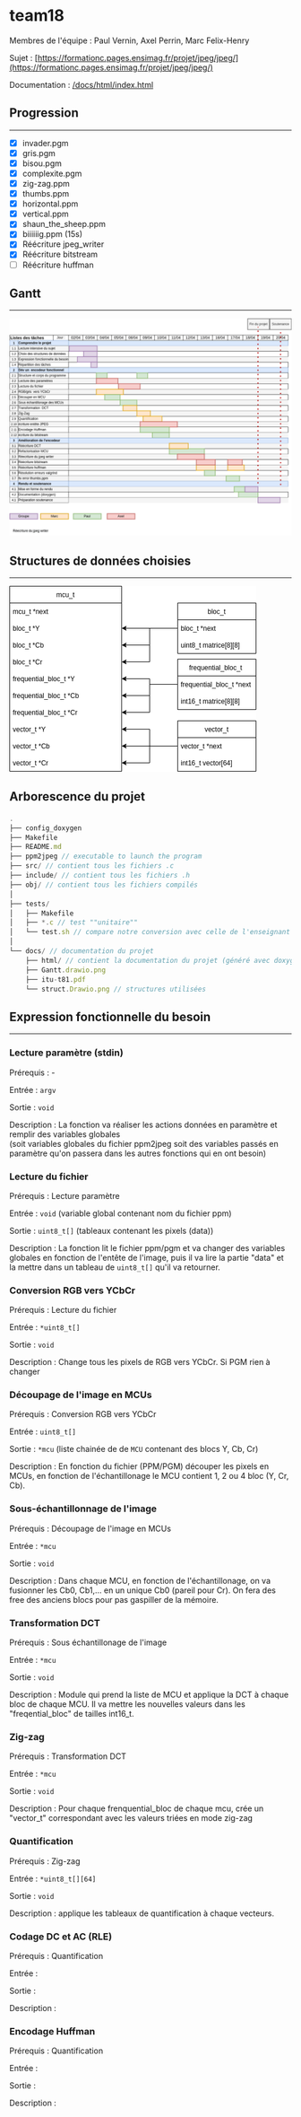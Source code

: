 # team18

Membres de l'équipe : Paul Vernin, Axel Perrin, Marc Felix-Henry

Sujet : [https://formationc.pages.ensimag.fr/projet/jpeg/jpeg/](https://formationc.pages.ensimag.fr/projet/jpeg/jpeg/)

Documentation : [/docs/html/index.html](./team18/docs/html/index.html)

## Progression

--- 

- [x] invader.pgm
- [x] gris.pgm
- [x] bisou.pgm
- [x] complexite.pgm
- [x] zig-zag.ppm
- [x] thumbs.ppm
- [x] horizontal.ppm
- [x] vertical.ppm
- [x] shaun_the_sheep.ppm
- [x] biiiiiig.ppm (15s)
- [x] Réécriture jpeg_writer
- [x] Réécriture bitstream
- [ ] Réécriture huffman

## Gantt

---

![Gantt](./docs/Gantt.drawio.png)

## Structures de données choisies

---

![Structure de données](./docs/struct.drawio.png)

## Arborescence du projet

```javascript
.
├── config_doxygen
├── Makefile
├── README.md
├── ppm2jpeg // executable to launch the program
├── src/ // contient tous les fichiers .c
├── include/ // contient tous les fichiers .h
├── obj/ // contient tous les fichiers compilés
│
├── tests/
│   ├── Makefile
│   ├── *.c // test ""unitaire""
│   └── test.sh // compare notre conversion avec celle de l'enseignant
│
└── docs/ // documentation du projet
    ├── html/ // contient la documentation du projet (généré avec doxygen)
    ├── Gantt.drawio.png
    ├── itu-t81.pdf
    └── struct.Drawio.png // structures utilisées
```

## Expression fonctionnelle du besoin

---

### Lecture paramètre (stdin)

Prérequis : -

Entrée : `argv`

Sortie : `void`

Description : La fonction va réaliser les actions données en paramètre et remplir des variables globales\
(soit variables globales du fichier ppm2jpeg soit des variables passés en paramètre qu'on passera dans les autres fonctions qui en ont besoin)

### Lecture du fichier

Prérequis : Lecture paramètre

Entrée : `void` (variable global contenant nom du fichier ppm)

Sortie : `uint8_t[]` (tableaux contenant les pixels (data))

Description : La fonction lit le fichier ppm/pgm et va changer des variables globales en fonction de l'entête de l'image,  puis  il va lire la partie "data" et la mettre  dans un  tableau de `uint8_t[]` qu'il va retourner.

### Conversion RGB vers YCbCr

Prérequis : Lecture du fichier

Entrée : `*uint8_t[]`

Sortie : `void`

Description : Change  tous les pixels de RGB vers YCbCr. Si PGM rien à changer

### Découpage de l'image en MCUs

Prérequis : Conversion RGB vers YCbCr

Entrée : `uint8_t[]`

Sortie : `*mcu` (liste chainée de de `MCU` contenant des blocs Y, Cb, Cr)

Description : En fonction du fichier (PPM/PGM) découper les pixels en MCUs, en fonction de l'échantillonage le MCU contient 1, 2 ou 4 bloc (Y, Cr, Cb).

### Sous-échantillonnage de l'image

Prérequis : Découpage de l'image en MCUs

Entrée : `*mcu`

Sortie : `void`

Description : Dans chaque MCU, en  fonction  de l'échantillonage,  on va fusionner les Cb0, Cb1,... en un  unique Cb0 (pareil pour Cr). On fera  des free des anciens blocs pour pas gaspiller de la mémoire.

### Transformation DCT

Prérequis : Sous échantillonage de l'image

Entrée : `*mcu`

Sortie : `void`

Description : Module qui prend la liste de MCU et applique la DCT à chaque bloc de chaque MCU. Il va mettre les nouvelles valeurs dans les "freqential_bloc" de tailles int16_t.

### Zig-zag

Prérequis : Transformation DCT

Entrée : `*mcu`

Sortie : `void`

Description : Pour chaque frenquential_bloc de chaque mcu, crée un "vector_t" correspondant avec les valeurs triées en mode zig-zag

### Quantification

Prérequis : Zig-zag

Entrée : `*uint8_t[][64]`

Sortie : `void`

Description : applique les tableaux de quantification à chaque vecteurs.

### Codage DC et AC (RLE)

Prérequis : Quantification

Entrée : 

Sortie :

Description : 

### Encodage Huffman

Prérequis : Quantification

Entrée : 

Sortie :

Description : 

